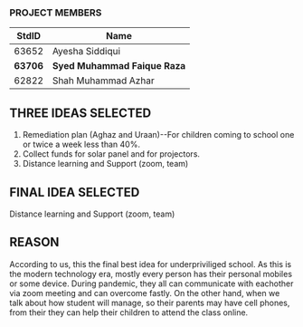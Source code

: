 ### PROJECT MEMBERS
StdID | Name
------------ | -------------
63652 | Ayesha Siddiqui
**63706** | **Syed Muhammad Faique Raza** <!--this is the group leader in bold-->
62822 | Shah Muhammad Azhar

## THREE IDEAS SELECTED
1.	Remediation plan (Aghaz and Uraan)--For children coming to school one or twice a week less than 40%.
2.	Collect funds for solar panel and for projectors.
3.	Distance learning and Support (zoom, team)

## FINAL IDEA SELECTED
Distance learning and Support (zoom, team)

## REASON
According to us, this the final best idea for underpriviliged school. As this is the modern technology era, mostly every person has their personal mobiles or some device. During pandemic, they all can communicate with eachother via zoom meeting and can overcome fastly. On the other hand, when we talk about how student will manage, so their parents may have cell phones, from their they can help their children to attend the class online.
